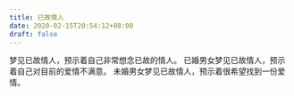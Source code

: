 ```yaml
---
title: 已故情人
date: 2020-02-15T20:54:12+08:00
draft: false
---
```


梦见已故情人，预示着自己非常想念已故的情人。
已婚男女梦见已故情人，预示着自己对目前的爱情不满意。
未婚男女梦见已故情人，预示着很希望找到一份爱情。
